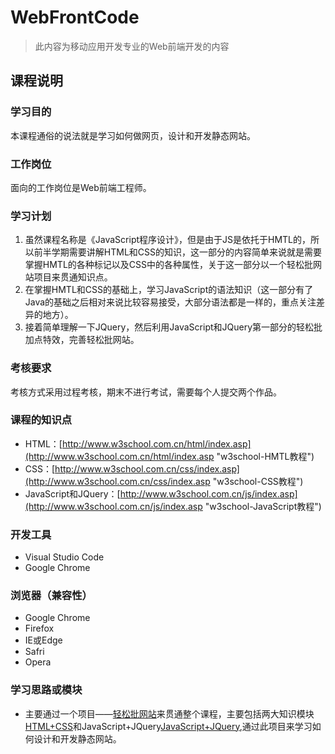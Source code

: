# WebFrontCode

>此内容为移动应用开发专业的Web前端开发的内容

## 课程说明

### 学习目的

本课程通俗的说法就是学习如何做网页，设计和开发静态网站。

### 工作岗位

面向的工作岗位是Web前端工程师。

### 学习计划

1. 虽然课程名称是《JavaScript程序设计》，但是由于JS是依托于HMTL的，所以前半学期需要讲解HTML和CSS的知识，这一部分的内容简单来说就是需要掌握HMTL的各种标记以及CSS中的各种属性，关于这一部分以一个轻松批网站项目来贯通知识点。
2. 在掌握HMTL和CSS的基础上，学习JavaScript的语法知识（这一部分有了Java的基础之后相对来说比较容易接受，大部分语法都是一样的，重点关注差异的地方）。
3. 接着简单理解一下JQuery，然后利用JavaScript和JQuery第一部分的轻松批加点特效，完善轻松批网站。

### 考核要求

考核方式采用过程考核，期末不进行考试，需要每个人提交两个作品。

### 课程的知识点

* HTML：[http://www.w3school.com.cn/html/index.asp](http://www.w3school.com.cn/html/index.asp "w3school-HMTL教程")
* CSS：[http://www.w3school.com.cn/css/index.asp](http://www.w3school.com.cn/css/index.asp "w3school-CSS教程")
* JavaScript和JQuery：[http://www.w3school.com.cn/js/index.asp](http://www.w3school.com.cn/js/index.asp "w3school-JavaScript教程")

### 开发工具

* Visual Studio Code
* Google Chrome

### 浏览器（兼容性）

* Google Chrome
* Firefox
* IE或Edge
* Safri
* Opera

### 学习思路或模块

* 主要通过一个项目——[轻松批网站](https://github.com/wuwuzhishu/WebFrontCode/tree/master/qingsongpi)来贯通整个课程，主要包括两大知识模块[HTML+CSS](https://github.com/wuwuzhishu/WebFrontCode/tree/master/HTML%2BCSS)和JavaScript+JQuery[JavaScript+JQuery](https://github.com/wuwuzhishu/WebFrontCode/tree/master/JavaScript),通过此项目来学习如何设计和开发静态网站。